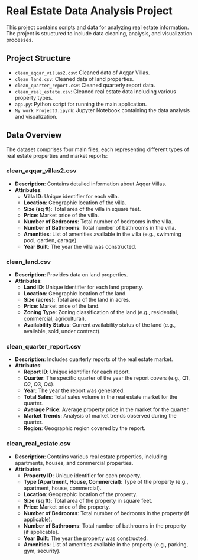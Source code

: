 # Real Estate Data Analysis Project

This project contains scripts and data for analyzing real estate information. The project is structured to include data cleaning, analysis, and visualization processes.

## Project Structure

- `clean_aqqar_villas2.csv`: Cleaned data of Aqqar Villas.
- `clean_land.csv`: Cleaned data of land properties.
- `clean_quarter_report.csv`: Cleaned quarterly report data.
- `clean_real_estate.csv`: Cleaned real estate data including various property types.
- `app.py`: Python script for running the main application.
- `My work Project3.ipynb`: Jupyter Notebook containing the data analysis and visualization.

## Data Overview

The dataset comprises four main files, each representing different types of real estate properties and market reports:

### clean_aqqar_villas2.csv

- **Description**: Contains detailed information about Aqqar Villas.
- **Attributes**:
  - **Villa ID**: Unique identifier for each villa.
  - **Location**: Geographic location of the villa.
  - **Size (sq ft)**: Total area of the villa in square feet.
  - **Price**: Market price of the villa.
  - **Number of Bedrooms**: Total number of bedrooms in the villa.
  - **Number of Bathrooms**: Total number of bathrooms in the villa.
  - **Amenities**: List of amenities available in the villa (e.g., swimming pool, garden, garage).
  - **Year Built**: The year the villa was constructed.

### clean_land.csv

- **Description**: Provides data on land properties.
- **Attributes**:
  - **Land ID**: Unique identifier for each land property.
  - **Location**: Geographic location of the land.
  - **Size (acres)**: Total area of the land in acres.
  - **Price**: Market price of the land.
  - **Zoning Type**: Zoning classification of the land (e.g., residential, commercial, agricultural).
  - **Availability Status**: Current availability status of the land (e.g., available, sold, under contract).

### clean_quarter_report.csv

- **Description**: Includes quarterly reports of the real estate market.
- **Attributes**:
  - **Report ID**: Unique identifier for each report.
  - **Quarter**: The specific quarter of the year the report covers (e.g., Q1, Q2, Q3, Q4).
  - **Year**: The year the report was generated.
  - **Total Sales**: Total sales volume in the real estate market for the quarter.
  - **Average Price**: Average property price in the market for the quarter.
  - **Market Trends**: Analysis of market trends observed during the quarter.
  - **Region**: Geographic region covered by the report.

### clean_real_estate.csv

- **Description**: Contains various real estate properties, including apartments, houses, and commercial properties.
- **Attributes**:
  - **Property ID**: Unique identifier for each property.
  - **Type (Apartment, House, Commercial)**: Type of the property (e.g., apartment, house, commercial).
  - **Location**: Geographic location of the property.
  - **Size (sq ft)**: Total area of the property in square feet.
  - **Price**: Market price of the property.
  - **Number of Bedrooms**: Total number of bedrooms in the property (if applicable).
  - **Number of Bathrooms**: Total number of bathrooms in the property (if applicable).
  - **Year Built**: The year the property was constructed.
  - **Amenities**: List of amenities available in the property (e.g., parking, gym, security).


